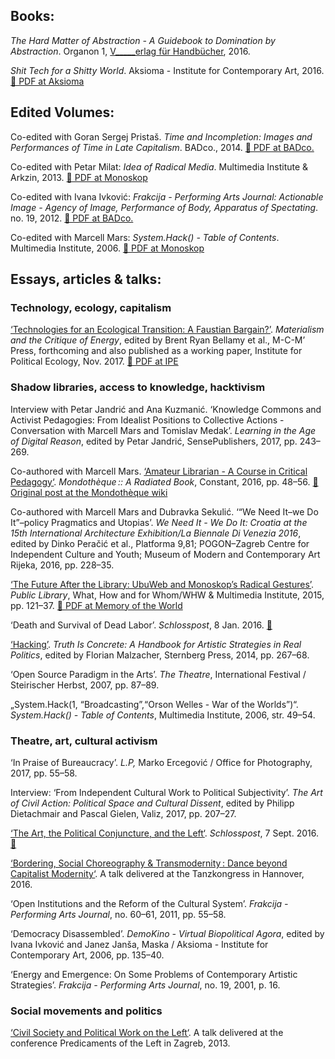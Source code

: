<!--
.. title: Bibliography
.. slug: txt
.. author: Tomislav Medak
.. date: 2018-02-05 19:52:05 UTC
.. description: Texts, journal articles, books and chapters authored by Tomislav Medak on technology, post-capitalist transition, environmental crisis, art and disability.
-->

## Books:

*The Hard Matter of Abstraction - A Guidebook to Domination by
Abstraction*. Organon 1, [V\_\_\_\_\_erlag für Handbücher](http://www.verlagfürhandbücher.de/thehardmatterofabstraction/index.php?1110), 2016.

*Shit Tech for a Shitty World*. Aksioma - Institute for Contemporary Art, 2016. [🔗 PDF at Aksioma](http://aksioma.org/Tomislav-Medak-Shit-Tech-for-a)

## Edited Volumes:

Co-edited with Goran Sergej Pristaš. *Time and Incompletion: Images and
Performances of Time in Late Capitalism*. BADco., 2014. [🔗 PDF at BADco.](http://badco.hr/hr/news-item/download-time-and-incompletion)

Co-edited with Petar Milat: *Idea of Radical Media*. Multimedia
Institute & Arkzin, 2013. [🔗 PDF at Monoskop](https://monoskop.org/images/0/09/Medak_Tomislav_Milat_Petar_eds_Idea_of_Radical_Media.pdf)

Co-edited with Ivana Ivković: *Frakcija - Performing Arts Journal:
Actionable Image - Agency of Image, Performance of Body, Apparatus of
Spectating*. no. 19, 2012. [🔗 PDF at BADco.](http://badco.hr/en/publications-item/actionable-image/)

Co-edited with Marcell Mars: *System.Hack() - Table of Contents*.
Multimedia Institute, 2006.
[🔗 PDF at Monoskop](https://monoskop.org/images/f/fd/System.hack_catalogue.pdf/)

##  Essays, articles & talks:

###  Technology, ecology, capitalism

[‘Technologies for an Ecological Transition: A Faustian Bargain?’](/en/ecotech/).
*Materialism and the Critique of Energy*, edited by Brent Ryan Bellamy
et al., M-C-M’ Press, forthcoming and also published as a working paper,
Institute for Political Ecology, Nov. 2017. [🔗 PDF at IPE](http://ipe.hr/wp-content/uploads/2017/11/Technologies-for-an-Ecological-Transition-A-Faustian-Bargain-1.pdf)


### Shadow libraries, access to knowledge, hacktivism

Interview with Petar Jandrić and Ana Kuzmanić. ‘Knowledge Commons and
Activist Pedagogies: From Idealist Positions to Collective Actions -
Conversation with Marcell Mars and Tomislav Medak’. *Learning in the Age
of Digital Reason*, edited by Petar Jandrić, SensePublishers, 2017, pp.
243–269.

Co-authored with Marcell Mars. [‘Amateur Librarian - A Course in Critical
Pedagogy‘](/en/amateur/). *Mondothèque :: A Radiated Book*, Constant, 2016, pp. 48–56.
[🔗 Original post at the Mondothèque wiki](http://www.mondotheque.be/wiki/index.php/Amateur_Librarian_-_A_Course_in_Critical_Pedagogy)

Co-authored with Marcell Mars and Dubravka Sekulić. ‘“We Need It–we Do
It”–policy Pragmatics and Utopias’. *We Need It - We Do It: Croatia at
the 15th International Architecture Exhibition/La Biennale Di Venezia
2016*, edited by Dinko Peračić et al., Platforma 9,81; POGON–Zagreb
Centre for Independent Culture and Youth; Museum of Modern and
Contemporary Art Rijeka, 2016, pp. 228–35.

[‘The Future After the Library: UbuWeb and Monoskop’s Radical Gestures’](/en/ubu_monoskop/).
*Public Library*, What, How and for Whom/WHW & Multimedia Institute,
2015, pp. 121–37. [🔗 PDF at Memory of the World](http://library.memoryoftheworld.org/b/Fs5CQa5xtzBrKZmI08Q41fQZOr4lAadL5_GsqfHiDgV4w-iC)

‘Death and Survival of Dead Labor’. *Schlosspost*, 8 Jan. 2016. [🔗](https://schloss-post.com/death-survival-dead-labor/)

[‘Hacking’](/en/hacking). *Truth Is Concrete: A Handbook for Artistic Strategies in
Real Politics*, edited by Florian Malzacher, Sternberg Press, 2014, pp.
267–68.

‘Open Source Paradigm in the Arts’. *The Theatre*, International
Festival / Steirischer Herbst, 2007, pp. 87–89.

„System.Hack(1, “Broadcasting”,“Orson Welles - War of the Worlds”)“.
*System.Hack() - Table of Contents*, Multimedia Institute, 2006, str.
49–54.


### Theatre, art, cultural activism

‘In Praise of Bureaucracy’. *L.P,* Marko Ercegović / Office for
Photography, 2017, pp. 55–58.

Interview: ‘From Independent Cultural Work to Political Subjectivity’.
*The Art of Civil Action: Political Space and Cultural Dissent*, edited
by Philipp Dietachmair and Pascal Gielen, Valiz, 2017, pp. 207–27.

[‘The Art, the Political Conjuncture, and the Left‘](/en/conjuncture/). *Schlosspost*, 7 Sept. 2016. [🔗](https://schloss-post.com/art-political-conjuncture-left/)

[‘Bordering, Social Choreography & Transmodernity : Dance beyond
Capitalist Modernity‘](/en/bordering/). A talk delivered at the Tanzkongress in Hannover, 2016.

‘Open Institutions and the Reform of the Cultural System’. *Frakcija -
Performing Arts Journal*, no. 60–61, 2011, pp. 55–58.

‘Democracy Disassembled’. *DemoKino - Virtual Biopolitical Agora*,
edited by Ivana Ivković and Janez Janša, Maska / Aksioma - Institute for
Contemporary Art, 2006, pp. 135–40.

‘Energy and Emergence: On Some Problems of Contemporary Artistic
Strategies’. *Frakcija - Performing Arts Journal*, no. 19, 2001, p. 16.

### Social movements and politics

[‘Civil Society and Political Work on the Left‘](/en/the_left/). A talk delivered at the conference Predicaments of the Left in Zagreb, 2013.
